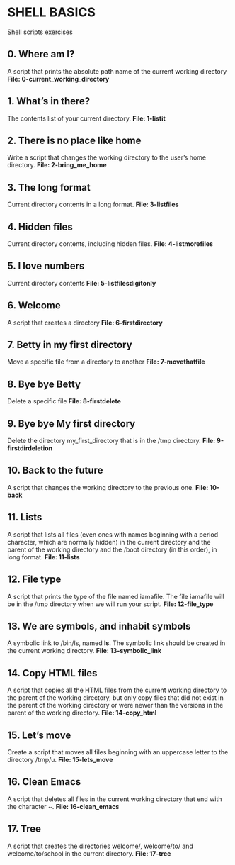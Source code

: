# SHELL BASICS
Shell scripts exercises

## 0. Where am I? 
A script that prints the absolute path name of the current working directory
**File: 0-current_working_directory**

## 1. What’s in there?
The contents list of your current directory.
**File: 1-listit**

## 2. There is no place like home 
Write a script that changes the working directory to the user’s home directory.
**File: 2-bring_me_home**

## 3. The long format
Current directory contents in a long format.
**File: 3-listfiles**

## 4. Hidden files
Current directory contents, including hidden files.
**File: 4-listmorefiles**

## 5. I love numbers
Current directory contents
**File: 5-listfilesdigitonly**

## 6. Welcome
A script that creates a directory
**File: 6-firstdirectory**

## 7. Betty in my first directory
Move a specific file from a directory to another
**File: 7-movethatfile**

## 8. Bye bye Betty
Delete a specific file
**File: 8-firstdelete**

## 9. Bye bye My first directory
Delete the directory my_first_directory that is in the /tmp directory.
**File: 9-firstdirdeletion**

## 10. Back to the future
A script that changes the working directory to the previous one.
**File: 10-back**

## 11. Lists
A script that lists all files (even ones with names beginning with a period character, which are normally hidden) in the current directory and the parent of the working directory and the /boot directory (in this order), in long format.
**File: 11-lists**

## 12. File type
A script that prints the type of the file named iamafile. The file iamafile will be in the /tmp directory when we will run your script.
**File: 12-file_type**

## 13. We are symbols, and inhabit symbols
A symbolic link to /bin/ls, named __ls__. The symbolic link should be created in the current working directory.
**File: 13-symbolic_link**

## 14. Copy HTML files
A script that copies all the HTML files from the current working directory to the parent of the working directory, but only copy files that did not exist in the parent of the working directory or were newer than the versions in the parent of the working directory.
**File: 14-copy_html**

## 15. Let’s move
Create a script that moves all files beginning with an uppercase letter to the directory /tmp/u.
**File: 15-lets_move**

## 16. Clean Emacs
A script that deletes all files in the current working directory that end with the character ~.
**File: 16-clean_emacs**

## 17. Tree
A script that creates the directories welcome/, welcome/to/ and welcome/to/school in the current directory.
**File: 17-tree**
